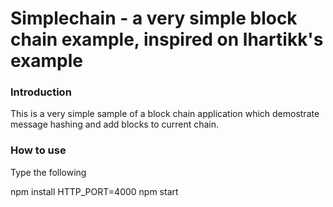 # Simplechain - a very simple block chain example, inspired on lhartikk's example

### Introduction

This is a very simple sample of a block chain application which demostrate message hashing and add blocks to current chain.

### How to use

Type the following

npm install
HTTP_PORT=4000 npm start

